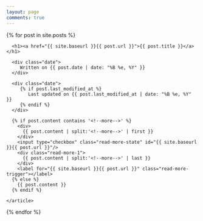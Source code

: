 ```yaml
---
layout: page
comments: true
---
```


<div class="posts">
  {% for post in site.posts %}
    <article class="post">

      <h1><a href="{{ site.baseurl }}{{ post.url }}">{{ post.title }}</a></h1>
      
      <div class="date">
         Written on {{ post.date | date: "%B %e, %Y" }}
      </div>

      <div class="date">
         {% if post.last_modified_at %}
            Last updated on {{ post.last_modified_at | date: "%B %e, %Y" }}
         {% endif %}
      </div>

      {% if post.content contains '<!--more-->' %}
        <div>
          {{ post.content | split:'<!--more-->' | first }}
        </div>
        <input type="checkbox" class="read-more-state" id="{{ site.baseurl }}{{ post.url }}"/>
        <div class="read-more-1">
          {{ post.content | split:'<!--more-->' | last }}
        </div>
        <label for="{{ site.baseurl }}{{ post.url }}" class="read-more-trigger"></label>
      {% else %}
        {{ post.content }}
      {% endif %}

    </article>
  {% endfor %}
</div>